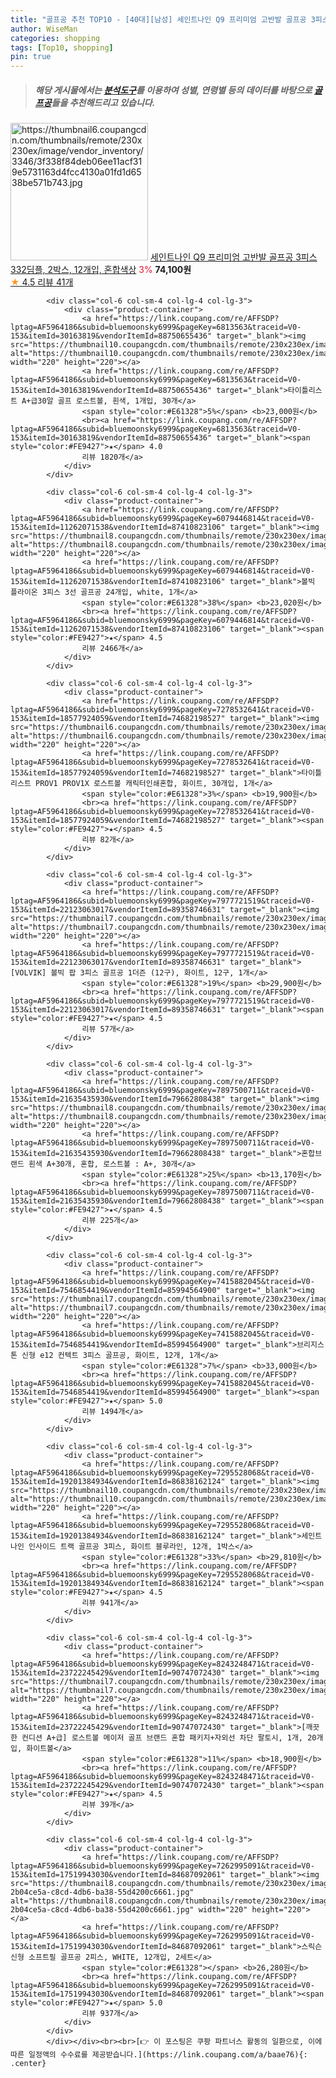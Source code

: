 ```yaml
---
title: "골프공 추천 TOP10 - [40대][남성] 세인트나인 Q9 프리미엄 고반발 골프공 3피스 332딤플, 2박스, 12개입, 혼합색상"
author: WiseMan
categories: shopping
tags: [Top10, shopping]
pin: true
---
```


> ##### 해당 게시물에서는 [**분석도구**](https://itemscout.io/)를 이용하여 **성별**, **연령별** 등의 데이터를 바탕으로 [**골프공**](https://link.coupang.com/a/baae76)들을 추천해드리고 있습니다.
<div class="container"><div class="row">
            <div class="col-6 col-sm-4 col-lg-4 col-lg-3">
                <div class="product-container">
                    <a href="https://link.coupang.com/re/AFFSDP?lptag=AF5964186&subid=bluemoonsky6999&pageKey=7694919399&traceid=V0-153&itemId=23927793575&vendorItemId=90949944287" target="_blank"><img src="https://thumbnail6.coupangcdn.com/thumbnails/remote/230x230ex/image/vendor_inventory/3346/3f338f84deb06ee11acf319e5731163d4fcc4130a01fd1d6538be571b743.jpg" alt="https://thumbnail6.coupangcdn.com/thumbnails/remote/230x230ex/image/vendor_inventory/3346/3f338f84deb06ee11acf319e5731163d4fcc4130a01fd1d6538be571b743.jpg" width="220" height="220"></a>
                    <a href="https://link.coupang.com/re/AFFSDP?lptag=AF5964186&subid=bluemoonsky6999&pageKey=7694919399&traceid=V0-153&itemId=23927793575&vendorItemId=90949944287" target="_blank">세인트나인 Q9 프리미엄 고반발 골프공 3피스 332딤플, 2박스, 12개입, 혼합색상</a>
                    <span style="color:#E61328">3%</span> <b>74,100원</b>
                    <br><a href="https://link.coupang.com/re/AFFSDP?lptag=AF5964186&subid=bluemoonsky6999&pageKey=7694919399&traceid=V0-153&itemId=23927793575&vendorItemId=90949944287" target="_blank"><span style="color:#FE9427">★</span> 4.5
                    리뷰 41개</a>
                </div>
            </div>
            
            <div class="col-6 col-sm-4 col-lg-4 col-lg-3">
                <div class="product-container">
                    <a href="https://link.coupang.com/re/AFFSDP?lptag=AF5964186&subid=bluemoonsky6999&pageKey=6813563&traceid=V0-153&itemId=30163819&vendorItemId=88750655436" target="_blank"><img src="https://thumbnail10.coupangcdn.com/thumbnails/remote/230x230ex/image/vendor_inventory/6296/e4f2a653570be701ddc461d138252f3132c0665bbdfb7a5ae7ee260a03cd.jpg" alt="https://thumbnail10.coupangcdn.com/thumbnails/remote/230x230ex/image/vendor_inventory/6296/e4f2a653570be701ddc461d138252f3132c0665bbdfb7a5ae7ee260a03cd.jpg" width="220" height="220"></a>
                    <a href="https://link.coupang.com/re/AFFSDP?lptag=AF5964186&subid=bluemoonsky6999&pageKey=6813563&traceid=V0-153&itemId=30163819&vendorItemId=88750655436" target="_blank">타이틀리스트 A+급30알 골프 로스트볼, 흰색, 1개입, 30개</a>
                    <span style="color:#E61328">5%</span> <b>23,000원</b>
                    <br><a href="https://link.coupang.com/re/AFFSDP?lptag=AF5964186&subid=bluemoonsky6999&pageKey=6813563&traceid=V0-153&itemId=30163819&vendorItemId=88750655436" target="_blank"><span style="color:#FE9427">★</span> 4.0
                    리뷰 1820개</a>
                </div>
            </div>
            
            <div class="col-6 col-sm-4 col-lg-4 col-lg-3">
                <div class="product-container">
                    <a href="https://link.coupang.com/re/AFFSDP?lptag=AF5964186&subid=bluemoonsky6999&pageKey=6079446814&traceid=V0-153&itemId=11262071538&vendorItemId=87410823106" target="_blank"><img src="https://thumbnail8.coupangcdn.com/thumbnails/remote/230x230ex/image/vendor_inventory/2bff/7cb6893a08c89e6133b51a212c3e7bc6a8fe478ddc6ceb25c0c423f93824.jpg" alt="https://thumbnail8.coupangcdn.com/thumbnails/remote/230x230ex/image/vendor_inventory/2bff/7cb6893a08c89e6133b51a212c3e7bc6a8fe478ddc6ceb25c0c423f93824.jpg" width="220" height="220"></a>
                    <a href="https://link.coupang.com/re/AFFSDP?lptag=AF5964186&subid=bluemoonsky6999&pageKey=6079446814&traceid=V0-153&itemId=11262071538&vendorItemId=87410823106" target="_blank">볼빅 플라이온 3피스 3선 골프공 24개입, white, 1개</a>
                    <span style="color:#E61328">38%</span> <b>23,020원</b>
                    <br><a href="https://link.coupang.com/re/AFFSDP?lptag=AF5964186&subid=bluemoonsky6999&pageKey=6079446814&traceid=V0-153&itemId=11262071538&vendorItemId=87410823106" target="_blank"><span style="color:#FE9427">★</span> 4.5
                    리뷰 2466개</a>
                </div>
            </div>
            
            <div class="col-6 col-sm-4 col-lg-4 col-lg-3">
                <div class="product-container">
                    <a href="https://link.coupang.com/re/AFFSDP?lptag=AF5964186&subid=bluemoonsky6999&pageKey=7278532641&traceid=V0-153&itemId=18577924059&vendorItemId=74682198527" target="_blank"><img src="https://thumbnail6.coupangcdn.com/thumbnails/remote/230x230ex/image/vendor_inventory/27af/33d4a74d98690eda480b52bf398cc9c503629bc740c23218565386794ec6.jpg" alt="https://thumbnail6.coupangcdn.com/thumbnails/remote/230x230ex/image/vendor_inventory/27af/33d4a74d98690eda480b52bf398cc9c503629bc740c23218565386794ec6.jpg" width="220" height="220"></a>
                    <a href="https://link.coupang.com/re/AFFSDP?lptag=AF5964186&subid=bluemoonsky6999&pageKey=7278532641&traceid=V0-153&itemId=18577924059&vendorItemId=74682198527" target="_blank">타이틀리스트 PROV1 PROV1X 로스트볼 캐릭터인쇄혼합, 화이트, 30개입, 1개</a>
                    <span style="color:#E61328">3%</span> <b>19,900원</b>
                    <br><a href="https://link.coupang.com/re/AFFSDP?lptag=AF5964186&subid=bluemoonsky6999&pageKey=7278532641&traceid=V0-153&itemId=18577924059&vendorItemId=74682198527" target="_blank"><span style="color:#FE9427">★</span> 4.5
                    리뷰 82개</a>
                </div>
            </div>
            
            <div class="col-6 col-sm-4 col-lg-4 col-lg-3">
                <div class="product-container">
                    <a href="https://link.coupang.com/re/AFFSDP?lptag=AF5964186&subid=bluemoonsky6999&pageKey=7977721519&traceid=V0-153&itemId=22123063017&vendorItemId=89358746631" target="_blank"><img src="https://thumbnail7.coupangcdn.com/thumbnails/remote/230x230ex/image/vendor_inventory/6803/48fad31823520c79e7f0e5c4353d5c4b3c0661a7468ef1ad2a023668a176.jpg" alt="https://thumbnail7.coupangcdn.com/thumbnails/remote/230x230ex/image/vendor_inventory/6803/48fad31823520c79e7f0e5c4353d5c4b3c0661a7468ef1ad2a023668a176.jpg" width="220" height="220"></a>
                    <a href="https://link.coupang.com/re/AFFSDP?lptag=AF5964186&subid=bluemoonsky6999&pageKey=7977721519&traceid=V0-153&itemId=22123063017&vendorItemId=89358746631" target="_blank">[VOLVIK] 볼빅 팝 3피스 골프공 1더즌 (12구), 화이트, 12구, 1개</a>
                    <span style="color:#E61328">19%</span> <b>29,900원</b>
                    <br><a href="https://link.coupang.com/re/AFFSDP?lptag=AF5964186&subid=bluemoonsky6999&pageKey=7977721519&traceid=V0-153&itemId=22123063017&vendorItemId=89358746631" target="_blank"><span style="color:#FE9427">★</span> 4.5
                    리뷰 57개</a>
                </div>
            </div>
            
            <div class="col-6 col-sm-4 col-lg-4 col-lg-3">
                <div class="product-container">
                    <a href="https://link.coupang.com/re/AFFSDP?lptag=AF5964186&subid=bluemoonsky6999&pageKey=7897500711&traceid=V0-153&itemId=21635435930&vendorItemId=79662808438" target="_blank"><img src="https://thumbnail8.coupangcdn.com/thumbnails/remote/230x230ex/image/vendor_inventory/ce13/c62358e33559d5d7cf3923de73e103e446f4e838dec141d0e7223aef12e0.jpg" alt="https://thumbnail8.coupangcdn.com/thumbnails/remote/230x230ex/image/vendor_inventory/ce13/c62358e33559d5d7cf3923de73e103e446f4e838dec141d0e7223aef12e0.jpg" width="220" height="220"></a>
                    <a href="https://link.coupang.com/re/AFFSDP?lptag=AF5964186&subid=bluemoonsky6999&pageKey=7897500711&traceid=V0-153&itemId=21635435930&vendorItemId=79662808438" target="_blank">혼합브랜드 흰색 A+30개, 혼합, 로스트볼 : A+, 30개</a>
                    <span style="color:#E61328">25%</span> <b>13,170원</b>
                    <br><a href="https://link.coupang.com/re/AFFSDP?lptag=AF5964186&subid=bluemoonsky6999&pageKey=7897500711&traceid=V0-153&itemId=21635435930&vendorItemId=79662808438" target="_blank"><span style="color:#FE9427">★</span> 4.5
                    리뷰 225개</a>
                </div>
            </div>
            
            <div class="col-6 col-sm-4 col-lg-4 col-lg-3">
                <div class="product-container">
                    <a href="https://link.coupang.com/re/AFFSDP?lptag=AF5964186&subid=bluemoonsky6999&pageKey=7415882045&traceid=V0-153&itemId=7546854419&vendorItemId=85994564900" target="_blank"><img src="https://thumbnail7.coupangcdn.com/thumbnails/remote/230x230ex/image/vendor_inventory/bef1/395b4cdb5e251fa268f8a8901d489f605713ba2bca0a7ae50bd533dea888.jpg" alt="https://thumbnail7.coupangcdn.com/thumbnails/remote/230x230ex/image/vendor_inventory/bef1/395b4cdb5e251fa268f8a8901d489f605713ba2bca0a7ae50bd533dea888.jpg" width="220" height="220"></a>
                    <a href="https://link.coupang.com/re/AFFSDP?lptag=AF5964186&subid=bluemoonsky6999&pageKey=7415882045&traceid=V0-153&itemId=7546854419&vendorItemId=85994564900" target="_blank">브리지스톤 신형 e12 컨텍트 3피스 골프공, 화이트, 12개, 1개</a>
                    <span style="color:#E61328">7%</span> <b>33,000원</b>
                    <br><a href="https://link.coupang.com/re/AFFSDP?lptag=AF5964186&subid=bluemoonsky6999&pageKey=7415882045&traceid=V0-153&itemId=7546854419&vendorItemId=85994564900" target="_blank"><span style="color:#FE9427">★</span> 5.0
                    리뷰 1494개</a>
                </div>
            </div>
            
            <div class="col-6 col-sm-4 col-lg-4 col-lg-3">
                <div class="product-container">
                    <a href="https://link.coupang.com/re/AFFSDP?lptag=AF5964186&subid=bluemoonsky6999&pageKey=7295528068&traceid=V0-153&itemId=19201384934&vendorItemId=86838162124" target="_blank"><img src="https://thumbnail10.coupangcdn.com/thumbnails/remote/230x230ex/image/vendor_inventory/afd4/d8cf55ebe769db12ccead23ac85999264b71bdeb043456f76fa4ced0c90b.jpg" alt="https://thumbnail10.coupangcdn.com/thumbnails/remote/230x230ex/image/vendor_inventory/afd4/d8cf55ebe769db12ccead23ac85999264b71bdeb043456f76fa4ced0c90b.jpg" width="220" height="220"></a>
                    <a href="https://link.coupang.com/re/AFFSDP?lptag=AF5964186&subid=bluemoonsky6999&pageKey=7295528068&traceid=V0-153&itemId=19201384934&vendorItemId=86838162124" target="_blank">세인트나인 인사이드 트랙 골프공 3피스, 화이트 블루라인, 12개, 1박스</a>
                    <span style="color:#E61328">33%</span> <b>29,810원</b>
                    <br><a href="https://link.coupang.com/re/AFFSDP?lptag=AF5964186&subid=bluemoonsky6999&pageKey=7295528068&traceid=V0-153&itemId=19201384934&vendorItemId=86838162124" target="_blank"><span style="color:#FE9427">★</span> 4.5
                    리뷰 941개</a>
                </div>
            </div>
            
            <div class="col-6 col-sm-4 col-lg-4 col-lg-3">
                <div class="product-container">
                    <a href="https://link.coupang.com/re/AFFSDP?lptag=AF5964186&subid=bluemoonsky6999&pageKey=8243248471&traceid=V0-153&itemId=23722245429&vendorItemId=90747072430" target="_blank"><img src="https://thumbnail7.coupangcdn.com/thumbnails/remote/230x230ex/image/vendor_inventory/19da/93d13bb53271008f290f107af1ae9aba65fb57fe3578cdc8184cdc1231ed.jpg" alt="https://thumbnail7.coupangcdn.com/thumbnails/remote/230x230ex/image/vendor_inventory/19da/93d13bb53271008f290f107af1ae9aba65fb57fe3578cdc8184cdc1231ed.jpg" width="220" height="220"></a>
                    <a href="https://link.coupang.com/re/AFFSDP?lptag=AF5964186&subid=bluemoonsky6999&pageKey=8243248471&traceid=V0-153&itemId=23722245429&vendorItemId=90747072430" target="_blank">[깨끗한 컨디션 A+급] 로스트볼 메이저 골프 브랜드 혼합 패키지+자외선 차단 팔토시, 1개, 20개입, 화이트볼</a>
                    <span style="color:#E61328">11%</span> <b>18,900원</b>
                    <br><a href="https://link.coupang.com/re/AFFSDP?lptag=AF5964186&subid=bluemoonsky6999&pageKey=8243248471&traceid=V0-153&itemId=23722245429&vendorItemId=90747072430" target="_blank"><span style="color:#FE9427">★</span> 4.5
                    리뷰 39개</a>
                </div>
            </div>
            
            <div class="col-6 col-sm-4 col-lg-4 col-lg-3">
                <div class="product-container">
                    <a href="https://link.coupang.com/re/AFFSDP?lptag=AF5964186&subid=bluemoonsky6999&pageKey=7262995091&traceid=V0-153&itemId=17519943030&vendorItemId=84687092061" target="_blank"><img src="https://thumbnail8.coupangcdn.com/thumbnails/remote/230x230ex/image/retail/images/8594179620360084-2b04ce5a-c8cd-4db6-ba38-55d4200c6661.jpg" alt="https://thumbnail8.coupangcdn.com/thumbnails/remote/230x230ex/image/retail/images/8594179620360084-2b04ce5a-c8cd-4db6-ba38-55d4200c6661.jpg" width="220" height="220"></a>
                    <a href="https://link.coupang.com/re/AFFSDP?lptag=AF5964186&subid=bluemoonsky6999&pageKey=7262995091&traceid=V0-153&itemId=17519943030&vendorItemId=84687092061" target="_blank">스릭슨 신형 소프트필 골프공 2피스, WHITE, 12개입, 2세트</a>
                    <span style="color:#E61328"></span> <b>26,280원</b>
                    <br><a href="https://link.coupang.com/re/AFFSDP?lptag=AF5964186&subid=bluemoonsky6999&pageKey=7262995091&traceid=V0-153&itemId=17519943030&vendorItemId=84687092061" target="_blank"><span style="color:#FE9427">★</span> 5.0
                    리뷰 937개</a>
                </div>
            </div>
            </div></div><br><br>[👉 이 포스팅은 쿠팡 파트너스 활동의 일환으로, 이에 따른 일정액의 수수료를 제공받습니다.](https://link.coupang.com/a/baae76){: .center}